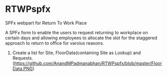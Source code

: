 # RTWPspfx
SPFx webpart for Return To Work Place

A SPFx form to enable the users to request returning to workplace on certain days and allowing employees to allocate the slot for the staggered approach
to return to office for varoius reasons.

1. Create a list for Site, FloorData(containing Site as Lookup) and Requests.
(https://github.com/AnandMPadmanabhan/RTWPspfx/blob/master/FloorData.PNG)



